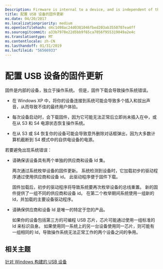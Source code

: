 ```yaml
---
Description: Firmware is internal to a device, and is independent of the operating system. However, firmware downloads can cause operating system errors.
title: 配置 USB 设备的固件更新
ms.date: 04/20/2017
ms.localizationpriority: medium
ms.openlocfilehash: d4c1d98ac24d0381046fbed203ab3550707ea4ff
ms.sourcegitcommit: a33b7978e22d5bb9f65ca7056f955319049a2e4c
ms.translationtype: MT
ms.contentlocale: zh-CN
ms.lasthandoff: 01/31/2019
ms.locfileid: "56566933"
---
```

# <a name="configuring-a-usb-device-for-firmware-update"></a>配置 USB 设备的固件更新


固件是内部的设备，独立于操作系统。 但是，固件下载会导致操作系统错误。

-   在 Windows XP 中，将你的设备连接到系统可能会导致多个插入和拔出声音，从而导致不佳的最终用户体验。

-   每次设备启动时，会下载固件，因为它可能无法正常后立即尚未插入在中，或在从 S3 和 S4 电源状态恢复操作系统。

-   在从 S3 或 S4 恢复你的设备可能会导致意外删除对话框弹出，因为大多数计算机截断到 S4 模式中的自供电设备的电源。

若要避免出现系统错误：

-   请确保该设备具有两个单独的供应商和设备 Id 集。

    两次通过系统枚举设备的固件更新。 系统检测到设备时，它加载初步的驱动程序通过使用供应商和设备 id。 此驱动程序便于固件下载。

    固件加载后，初步的驱动程序将导致系统要再次枚举设备的总线重置。 新的固件提供了一组不同的供应商和设备 id。 在第二个枚举期间系统使用一组新的 Id，并加载的主要设备驱动程序。

-   请确保供应商和设备 Id 是唯一的特定于您的产品。

    如果你的设备包括第三方的可编程 USB 芯片，芯片可能通过使用一组标准的 Id 来标识自身。 如果使用同一系统上的另一台设备使用同一芯片，则可能有一组相同的 Id，导致操作系统无法正常工作的两个设备之间的争用。

## <a name="related-topics"></a>相关主题
[针对 Windows 构建的 USB 设备](building-usb-devices-for-windows.md)  
